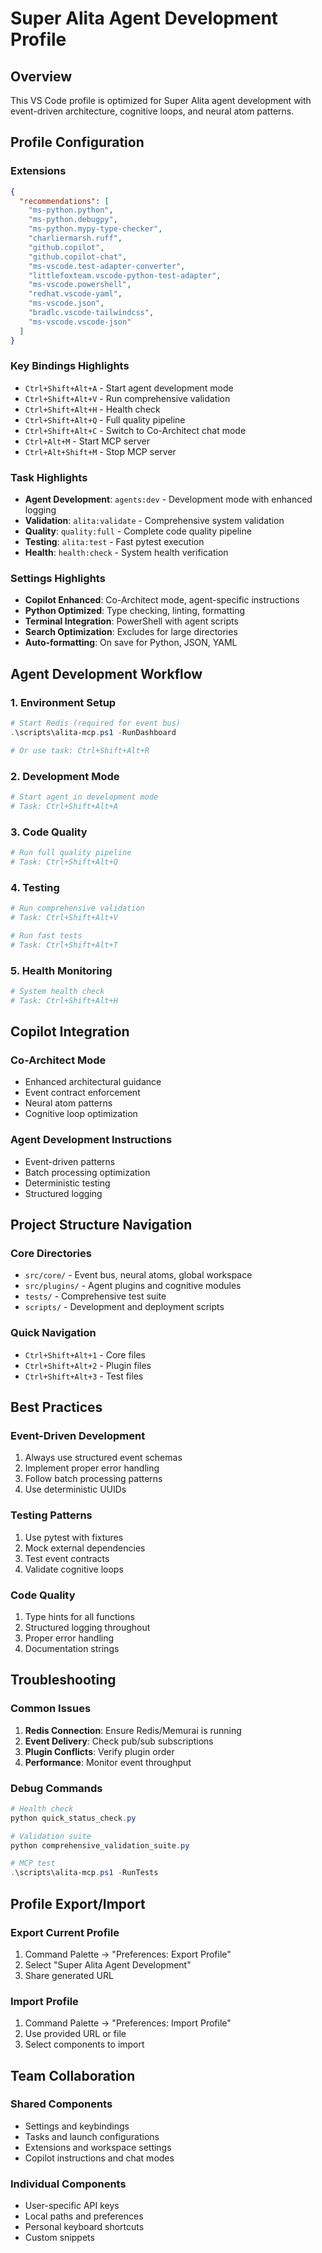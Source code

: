 # Super Alita Agent Development Profile

## Overview

This VS Code profile is optimized for Super Alita agent development with event-driven architecture, cognitive loops, and neural atom patterns.

## Profile Configuration

### Extensions

```json
{
  "recommendations": [
    "ms-python.python",
    "ms-python.debugpy", 
    "ms-python.mypy-type-checker",
    "charliermarsh.ruff",
    "github.copilot",
    "github.copilot-chat",
    "ms-vscode.test-adapter-converter",
    "littlefoxteam.vscode-python-test-adapter",
    "ms-vscode.powershell",
    "redhat.vscode-yaml",
    "ms-vscode.json",
    "bradlc.vscode-tailwindcss",
    "ms-vscode.vscode-json"
  ]
}
```

### Key Bindings Highlights

- `Ctrl+Shift+Alt+A` - Start agent development mode
- `Ctrl+Shift+Alt+V` - Run comprehensive validation  
- `Ctrl+Shift+Alt+H` - Health check
- `Ctrl+Shift+Alt+Q` - Full quality pipeline
- `Ctrl+Shift+Alt+C` - Switch to Co-Architect chat mode
- `Ctrl+Alt+M` - Start MCP server
- `Ctrl+Alt+Shift+M` - Stop MCP server

### Task Highlights

- **Agent Development**: `agents:dev` - Development mode with enhanced logging
- **Validation**: `alita:validate` - Comprehensive system validation
- **Quality**: `quality:full` - Complete code quality pipeline
- **Testing**: `alita:test` - Fast pytest execution
- **Health**: `health:check` - System health verification

### Settings Highlights

- **Copilot Enhanced**: Co-Architect mode, agent-specific instructions
- **Python Optimized**: Type checking, linting, formatting
- **Terminal Integration**: PowerShell with agent scripts
- **Search Optimization**: Excludes for large directories
- **Auto-formatting**: On save for Python, JSON, YAML

## Agent Development Workflow

### 1. Environment Setup

```powershell
# Start Redis (required for event bus)
.\scripts\alita-mcp.ps1 -RunDashboard

# Or use task: Ctrl+Shift+Alt+R
```

### 2. Development Mode

```powershell
# Start agent in development mode  
# Task: Ctrl+Shift+Alt+A
```

### 3. Code Quality

```powershell
# Run full quality pipeline
# Task: Ctrl+Shift+Alt+Q
```

### 4. Testing

```powershell
# Run comprehensive validation
# Task: Ctrl+Shift+Alt+V

# Run fast tests
# Task: Ctrl+Shift+Alt+T
```

### 5. Health Monitoring

```powershell
# System health check
# Task: Ctrl+Shift+Alt+H
```

## Copilot Integration

### Co-Architect Mode

- Enhanced architectural guidance
- Event contract enforcement
- Neural atom patterns
- Cognitive loop optimization

### Agent Development Instructions

- Event-driven patterns
- Batch processing optimization
- Deterministic testing
- Structured logging

## Project Structure Navigation

### Core Directories

- `src/core/` - Event bus, neural atoms, global workspace
- `src/plugins/` - Agent plugins and cognitive modules
- `tests/` - Comprehensive test suite
- `scripts/` - Development and deployment scripts

### Quick Navigation

- `Ctrl+Shift+Alt+1` - Core files
- `Ctrl+Shift+Alt+2` - Plugin files  
- `Ctrl+Shift+Alt+3` - Test files

## Best Practices

### Event-Driven Development

1. Always use structured event schemas
2. Implement proper error handling
3. Follow batch processing patterns
4. Use deterministic UUIDs

### Testing Patterns

1. Use pytest with fixtures
2. Mock external dependencies
3. Test event contracts
4. Validate cognitive loops

### Code Quality

1. Type hints for all functions
2. Structured logging throughout
3. Proper error handling
4. Documentation strings

## Troubleshooting

### Common Issues

1. **Redis Connection**: Ensure Redis/Memurai is running
2. **Event Delivery**: Check pub/sub subscriptions
3. **Plugin Conflicts**: Verify plugin order
4. **Performance**: Monitor event throughput

### Debug Commands

```powershell
# Health check
python quick_status_check.py

# Validation suite  
python comprehensive_validation_suite.py

# MCP test
.\scripts\alita-mcp.ps1 -RunTests
```

## Profile Export/Import

### Export Current Profile

1. Command Palette → "Preferences: Export Profile"
2. Select "Super Alita Agent Development"
3. Share generated URL

### Import Profile

1. Command Palette → "Preferences: Import Profile"
2. Use provided URL or file
3. Select components to import

## Team Collaboration

### Shared Components

- Settings and keybindings
- Tasks and launch configurations
- Extensions and workspace settings
- Copilot instructions and chat modes

### Individual Components

- User-specific API keys
- Local paths and preferences
- Personal keyboard shortcuts
- Custom snippets
